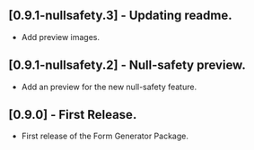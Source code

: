 ## [0.9.1-nullsafety.3] - Updating readme.

* Add preview images.

## [0.9.1-nullsafety.2] - Null-safety preview.

* Add an preview for the new null-safety feature.

## [0.9.0] - First Release.

* First release of the Form Generator Package.

